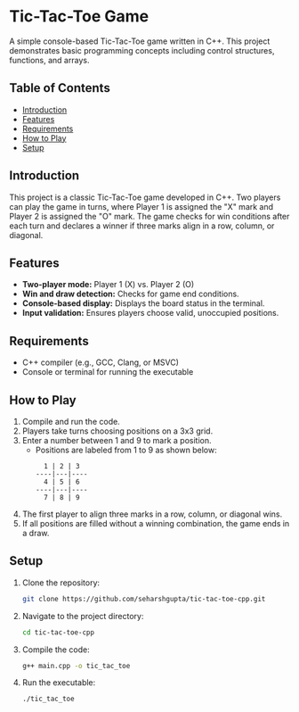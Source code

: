 # Tic-Tac-Toe Game

A simple console-based Tic-Tac-Toe game written in C++. This project demonstrates basic programming concepts including control structures, functions, and arrays.

## Table of Contents
- [Introduction](#introduction)
- [Features](#features)
- [Requirements](#requirements)
- [How to Play](#how-to-play)
- [Setup](#setup)

## Introduction
This project is a classic Tic-Tac-Toe game developed in C++. Two players can play the game in turns, where Player 1 is assigned the "X" mark and Player 2 is assigned the "O" mark. The game checks for win conditions after each turn and declares a winner if three marks align in a row, column, or diagonal.

## Features
- **Two-player mode:** Player 1 (X) vs. Player 2 (O)
- **Win and draw detection:** Checks for game end conditions.
- **Console-based display:** Displays the board status in the terminal.
- **Input validation:** Ensures players choose valid, unoccupied positions.

## Requirements
- C++ compiler (e.g., GCC, Clang, or MSVC)
- Console or terminal for running the executable

## How to Play
1. Compile and run the code.
2. Players take turns choosing positions on a 3x3 grid.
3. Enter a number between 1 and 9 to mark a position.
   - Positions are labeled from 1 to 9 as shown below:
     ```
       1 | 2 | 3
     ----|---|----
       4 | 5 | 6
     ----|---|----
       7 | 8 | 9
     ```
4. The first player to align three marks in a row, column, or diagonal wins.
5. If all positions are filled without a winning combination, the game ends in a draw.

## Setup
1. Clone the repository:
    ```bash
    git clone https://github.com/seharshgupta/tic-tac-toe-cpp.git
    ```
2. Navigate to the project directory:
    ```bash
    cd tic-tac-toe-cpp
    ```
3. Compile the code:
    ```bash
    g++ main.cpp -o tic_tac_toe
    ```
4. Run the executable:
    ```bash
    ./tic_tac_toe
    ```
